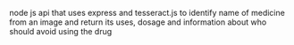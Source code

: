 node js api that uses express and tesseract.js to identify name of medicine from an image and return its uses, dosage and information about who should avoid using the drug
